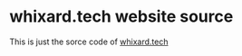 # whixard.tech website source
This is just the sorce code of [whixard.tech]("https://whixard.tech")

